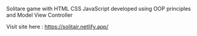 Solitare game with HTML CSS JavaScript developed using OOP principles and Model View Controller

Visit site here : https://solitair.netlify.app/
